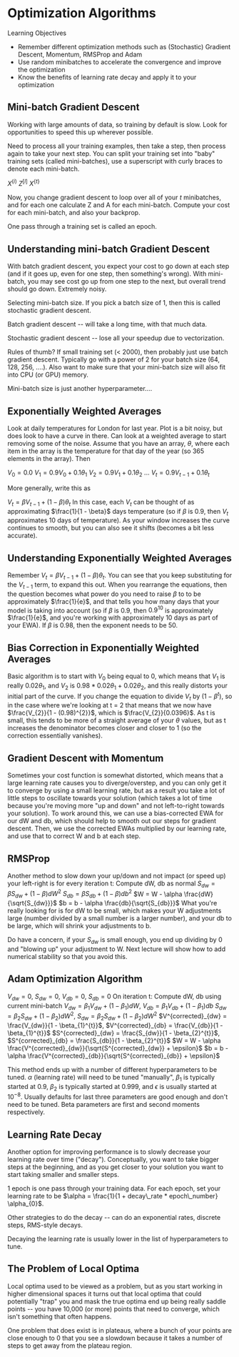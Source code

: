 # Optimization Algorithms
Learning Objectives

- Remember different optimization methods such as (Stochastic) Gradient Descent, Momentum, RMSProp and Adam
- Use random minibatches to accelerate the convergence and improve the optimization
- Know the benefits of learning rate decay and apply it to your optimization

## Mini-batch Gradient Descent
Working with large amounts of data, so training by default is slow. Look for opportunities to speed this up wherever possible.

Need to process all your training examples, then take a step, then process again to take your next step. You can split your training set into "baby" training sets (called mini-batches), use a superscript with curly braces to denote each mini-batch.

$X^{(i)}$
$Z^{[l]}$
$X^{\{t\}}$

Now, you change gradient descent to loop over all of your $t$ minibatches, and for each one calculate Z and A for each mini-batch. Compute your cost for each mini-batch, and also your backprop.

One pass through a training set is called an epoch.
## Understanding mini-batch Gradient Descent
With batch gradient descent, you expect your cost to go down at each step (and if it goes up, even for one step, then something's wrong). With mini-batch, you may see cost go up from one step to the next, but overall trend should go down. Extremely noisy.

Selecting mini-batch size. If you pick a batch size of 1, then this is called stochastic gradient descent.

Batch gradient descent -- will take a long time, with that much data.

Stochastic gradient descent -- lose all your speedup due to vectorization.

Rules of thumb? If small training set (< 2000), then probably just use batch gradient descent. Typically go with a power of 2 for your batch size (64, 128, 256, ....). Also want to make sure that your mini-batch size will also fit into CPU (or GPU) memory.

Mini-batch size is just another hyperparameter....
## Exponentially Weighted Averages
Look at daily temperatures for London for last year. Plot is a bit noisy, but does look to have a curve in there. Can look at a weighted average to start removing some of the noise. Assume that you have an array, $\theta$, where each item in the array is the temperature for that day of the year (so 365 elements in the array). Then

$V_{0} = 0.0$
$V_{1} = 0.9 V_{0} + 0.1 \theta_{1}$
$V_{2} = 0.9 V_{1} + 0.1 \theta_{2}$
...
$V_{t} = 0.9 V_{t-1} + 0.1 \theta_{t}$

More generally, write this as

$V_{t} = \beta V_{t-1} + (1 - \beta) \theta_{t}$
In this case, each $V_{t}$ can be thought of as approximating $\frac{1}{1 - \beta}$ days temperature (so if $\beta$ is 0.9, then $V_{t}$ approximates 10 days of temperature). As your window increases the curve continues to smooth, but you can also see it shifts (becomes a bit less accurate).
## Understanding Exponentially Weighted Averages
Remember $V_{t} = \beta V_{t-1} + (1 - \beta) \theta_{t}$. You can see that you keep substituting for the $V_{t-1}$ term, to expand this out. When you rearrange the equations, then the question becomes what power do you need to raise $\beta$ to to be approximately $\frac{1}{e}$, and that tells you how many days that your model is taking into account (so if $\beta$ is 0.9, then $0.9^{10}$ is approximately $\frac{1}{e}$, and you're working with approximately 10 days as part of your EWA). If $\beta$ is 0.98, then the exponent needs to be 50.
## Bias Correction in Exponentially Weighted Averages
Basic algorithm is to start with $V_{0}$ being equal to 0, which means that $V_{1}$ is really $0.02 \theta_{1}$, and $V_{2}$ is $0.98 * 0.02 \theta_{1}$ + $0.02 \theta_{2}$, and this really distorts your initial part of the curve. If you change the equation to divide $V_{t}$ by $(1 - \beta^{t})$, so in the case where we're looking at t = 2 that means that we now have $\frac{V_{2}}{1 - (0.98)^{2}}$, which is $\frac{V_{2}}{0.0396}$. As t is small, this tends to be more of a straight average of your $\theta$ values, but as t increases the denominator becomes closer and closer to 1 (so the correction essentially vanishes).
## Gradient Descent with Momentum
Sometimes your cost function is somewhat distorted, which means that a large learning rate causes you to diverge/overstep, and you can only get it to converge by using a small learning rate, but as a result you take a lot of little steps to oscillate towards your solution (which takes a lot of time because you're moving more "up and down" and not left-to-right towards your solution). To work around this, we can use a bias-corrected EWA for our dW and db, which should help to smooth out our steps for gradient descent. Then, we use the corrected EWAs multiplied by our learning rate, and use that to correct W and b at each step.
## RMSProp
Another method to slow down your up/down and not impact (or speed up) your left-right is for every iteration t:
Compute dW, db as normal
$S_{dw} = \beta S_{dw} + (1 - \beta) dW^{2}$
$S_{db} = \beta S_{db} + (1 - \beta) db^{2}$
$W = W - \alpha \frac{dW}{\sqrt{S_{dw}}}$
$b = b - \alpha \frac{db}{\sqrt{S_{db}}}$
What you're really looking for is for dW to be small, which makes your W adjustments large (number divided by a small number is a larger number), and your db to be large, which will shrink your adjustments to b.

Do have a concern, if your $S_{dw}$ is small enough, you end up dividing by 0 and "blowing up" your adjustment to W. Next lecture will show how to add numerical stability so that you avoid this.
## Adam Optimization Algorithm
$V_{dw} = 0$, $S_{dw} = 0$, $V_{db} = 0$, $S_{db} = 0$
On iteration t:
Compute dW, db using current mini-batch
$V_{dw} = \beta_{1} V_{dw} + (1 - \beta_{1}) dW$, $V_{db} = \beta_{1} V_{db} + (1 - \beta_{1}) db$
$S_{dw} = \beta_{2} S_{dw} + (1 - \beta_{2}) dW^{2}$, $S_{dw} = \beta_{2} S_{dw} + (1 - \beta_{2}) dW^{2}$
$V^{corrected}_{dw} = \frac{V_{dw}}{1 - \beta_{1}^{t}}$, $V^{corrected}_{db} = \frac{V_{db}}{1 - \beta_{1}^{t}}$
$S^{corrected}_{dw} = \frac{S_{dw}}{1 - \beta_{2}^{t}}$, $S^{corrected}_{db} = \frac{S_{db}}{1 - \beta_{2}^{t}}$
$W = W - \alpha \frac{V^{corrected}_{dw}}{\sqrt{S^{corrected}_{dw}} + \epsilon}$
$b = b - \alpha \frac{V^{corrected}_{db}}{\sqrt{S^{corrected}_{db}} + \epsilon}$

This method ends up with a number of different hyperparameters to be tuned. $\alpha$ (learning rate) will need to be tuned "manually", $\beta_{1}$ is typically started at 0.9, $\beta_{2}$ is typically started at 0.999, and $\epsilon$ is usually started at $10^{-8}$. Usually defaults for last three parameters are good enough and don't need to be tuned. Beta parameters are first and second moments respectively.
## Learning Rate Decay
Another option for improving performance is to slowly decrease your learning rate over time ("decay"). Conceptually, you want to take bigger steps at the beginning, and as you get closer to your solution you want to start taking smaller and smaller steps.

1 epoch is one pass through your training data. For each epoch, set your learning rate to be $\alpha = \frac{1}{1 + decay\_rate * epoch\_number} \alpha_{0}$.

Other strategies to do the decay -- can do an exponential rates, discrete steps, RMS-style decays.

Decaying the learning rate is usually lower in the list of hyperparameters to tune.
## The Problem of Local Optima
Local optima used to be viewed as a problem, but as you start working in higher dimensional spaces it turns out that local optima that could potentially "trap" you and mask the true optima end up being really saddle points -- you have 10,000 (or more) points that need to converge, which isn't something that often happens.

One problem that does exist is in plateaus, where a bunch of your points are close enough to 0 that you see a slowdown because it takes a number of steps to get away from the plateau region.
